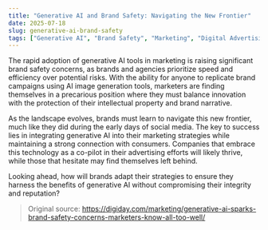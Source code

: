 ```yaml
---
title: "Generative AI and Brand Safety: Navigating the New Frontier"
date: 2025-07-18
slug: generative-ai-brand-safety
tags: ["Generative AI", "Brand Safety", "Marketing", "Digital Advertising"]
---
```

The rapid adoption of generative AI tools in marketing is raising significant brand safety concerns, as brands and agencies prioritize speed and efficiency over potential risks. With the ability for anyone to replicate brand campaigns using AI image generation tools, marketers are finding themselves in a precarious position where they must balance innovation with the protection of their intellectual property and brand narrative.

As the landscape evolves, brands must learn to navigate this new frontier, much like they did during the early days of social media. The key to success lies in integrating generative AI into their marketing strategies while maintaining a strong connection with consumers. Companies that embrace this technology as a co-pilot in their advertising efforts will likely thrive, while those that hesitate may find themselves left behind.

Looking ahead, how will brands adapt their strategies to ensure they harness the benefits of generative AI without compromising their integrity and reputation?
> Original source: https://digiday.com/marketing/generative-ai-sparks-brand-safety-concerns-marketers-know-all-too-well/